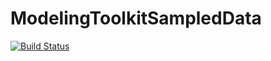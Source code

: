 # ModelingToolkitSampledData

[![Build Status](https://github.com/JuliaComputing/ModelingToolkitSampledData.jl/actions/workflows/CI.yml/badge.svg?branch=main)](https://github.com/JuliaComputing/ModelingToolkitSampledData.jl/actions/workflows/CI.yml?query=branch%3Amain)
